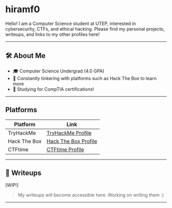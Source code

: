 # hiramf0

Hello!
I am a Computer Science student at UTEP, interested in cybersecurity, CTFs, and ethical hacking.
Please find my personal projects, writeups, and links to my other profiles here!

---

## 🛠️ About Me
- 🎓 Computer Science Undergrad (4.0 GPA)
- 🧪 Constantly tinkering with platforms such as Hack The Box to learn more
- 📖 Studying for CompTIA certifications!

---

## Platforms

| Platform      | Link                                           |
|---------------|------------------------------------------------|
| TryHackMe     | [TryHackMe Profile](https://tryhackme.com/p/hiramf0)   |
| Hack The Box  | [Hack The Box Profile](https://app.hackthebox.com/profile/2300557) |
| CTFtime | [CTFtime Profile](https://ctftime.org/user/227014) |

---

## 📜 Writeups
\[WIP!\]

> My writeups will become accessible here. Working on writing them :)

---

